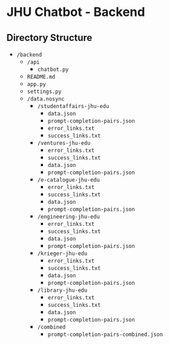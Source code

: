 # JHU Chatbot - Backend

## Directory Structure
- `/backend`
    - `/api`
        - `chatbot.py`
    - `README.md`
    - `app.py`
    - `settings.py`
    - `/data.nosync` 
        - `/studentaffairs-jhu-edu`
            - `data.json` 
            - `prompt-completion-pairs.json` 
            - `error_links.txt`
            - `success_links.txt`
        - `/ventures-jhu-edu`
            - `error_links.txt`
            - `success_links.txt`
            - `data.json` 
            - `prompt-completion-pairs.json` 
        - `/e-catalogue-jhu-edu`
            - `error_links.txt`
            - `success_links.txt`
            - `data.json` 
            - `prompt-completion-pairs.json` 
        - `/engineering-jhu-edu`
            - `error_links.txt`
            - `success_links.txt`
            - `data.json` 
            - `prompt-completion-pairs.json`
        - `/krieger-jhu-edu`
            - `error_links.txt`
            - `success_links.txt`
            - `data.json` 
            - `prompt-completion-pairs.json`
        - `/library-jhu-edu`
            - `error_links.txt`
            - `success_links.txt`
            - `data.json` 
            - `prompt-completion-pairs.json`
        - `/combined`
            - `prompt-completion-pairs-combined.json`
